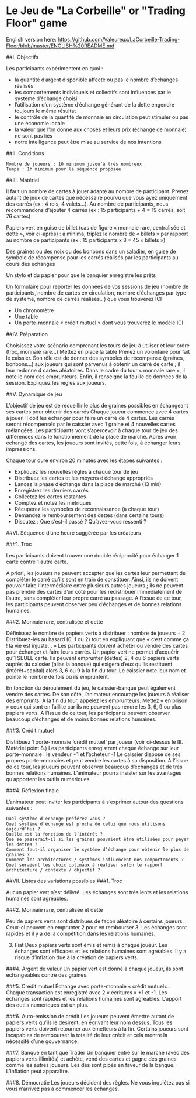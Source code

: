 # Le Jeu de "La Corbeille" or "Trading Floor" game

English version here: 
https://github.com/Valeureux/LaCorbeille-Trading-Floor/blob/master/ENGLISH%20README.md


##I. Objectifs

Les participants expérimentent en quoi  :

- la quantité d’argent disponible affecte ou pas le nombre d’échanges réalisés
- les comportements individuels et collectifs sont influencés par le système d’échange choisi
- l’utilisation d’un système d’échange générant de la dette engendre toujours le même résultat
- le contrôle de la quantité de monnaie en circulation peut stimuler ou pas une économie locale
- la valeur que l’on donne aux choses et leurs prix (échange de monnaie) ne sont pas liés
- notre intelligence peut être mise au service de nos intentions

##II. Conditions

    Nombre de joueurs : 10 minimum jusqu’à très nombreux
    Temps : 1h minimum pour la séquence proposée

##III. Matériel

Il faut un nombre de cartes à jouer adapté au nombre de participant. Prenez autant de jeux de cartes que nécessaire pourvu que vous ayez uniquement des carrés (ex : 4 rois, 4 valets…). Au nombre de participants, nous recommandons d’ajouter 4 carrés (ex : 15 participants + 4 = 19 carrés, soit 76 cartes)

Papiers vert en guise de billet (cas de figure « monnaie rare, centralisée et dette », voir ci-après) : a minima, triplez le nombre de « billets » par rapport au nombre de participants (ex : 15 participants x 3 = 45 « billets »)

Des graines ou des noix ou des bonbons dans un saladier, en guise de symbole de récompense pour les carrés réalisés par les participants au cours des échanges

Un stylo et du papier pour que le banquier enregistre les prêts

Un formulaire pour reporter les données de vos sessions de jeu (nombre de participants, nombre de cartes en circulation, nombre d’échanges par type de système, nombre de carrés réalisés.. ) que vous trouverez ICI
- Un chronomètre
- Une table
 - Un porte-monnaie « crédit mutuel » dont vous trouverez le modèle ICI

##IV. Préparation

Choisissez votre scénario comprenant les tours de jeu à utiliser et leur ordre (troc, monnaie rare…)
Mettez en place la table
Prenez un volontaire pour fait le caissier. Son rôle est de donner des symboles de récompense (graines, bonbons…) aux joueurs qui sont parvenus à obtenir un carré de carte ; il leur redonne 4 cartes aléatoires. Dans le cadre du tour « monnaie rare », il note le nom des emprunteurs. Enfin, il renseigne la feuille de données de la session.
Expliquez les règles aux joueurs.

##V. Dynamique de jeu

L’objectif de jeu est de recueillir le plus de graines possibles en échangeant ses cartes pour obtenir des carrés Chaque joueur commence avec 4 cartes à jouer. Il doit les échanger pour faire un carré de 4 cartes. Les carrés seront récompensés par le caissier avec 1 graine et 4 nouvelles cartes mélangées. Les participants vont s’apercevoir à chaque tour de jeu des différences dans le fonctionnement de la place de marché. Après avoir échangé des cartes, les joueurs sont invités, cette fois, à échanger leurs impressions.

Chaque tour dure environ 20 minutes avec les étapes suivantes :

- Expliquez les nouvelles règles à chaque tour de jeu
- Distribuez les cartes et les moyens d’échange appropriés
- Lancez la phase d’échange dans la place de marché (13 min)
- Enregistrez les derniers carrés
- Collectez les cartes restantes
- Comptez et notez les métriques
- Récupérez les symboles de reconnaissance (à chaque tour)
- Demandez le remboursement des dettes (dans certains tours)
- Discutez : Que s’est-il passé ? Qu’avez-vous ressenti ?

##VI. Séquence d’une heure suggérée par les créateurs

###1. Troc

Les participants doivent trouver une double réciprocité pour échanger 1 carte contre 1 autre carte.

A priori, les joueurs ne peuvent accepter que les cartes leur permettant de compléter le carré qu’ils sont en train de constituer. Ainsi, ils ne doivent pouvoir faire l’intermédiaire entre plusieurs autres joueurs ; ils ne peuvent pas prendre des cartes d’un côté pour les redistribuer immédiatement de l’autre, sans compléter leur propre carré au passage.
A l’issue de ce tour, les participants peuvent observer peu d’échanges et de bonnes relations humaines.


###2. Monnaie rare, centralisée et dette

Définissez le nombre de papiers verts à distribuer : nombre de joueurs ÷ 2
Distribuez-les au hasard (0, 1 ou 2) tout en expliquant que « c’est comme ça ! la vie est injuste… »
Les participants doivent acheter ou vendre des cartes pour échanger et faire leurs carrés. Un papier vert ne permet d’acquérir qu’1 SEULE carte.
Ils peuvent emprunter (dettes) 2, 4 ou 6 papiers verts auprès du caissier (alias la banque) qui exigera d’eux qu’ils restituent (intérêt+capital) alors 3, 6 ou 9 à la fin du tour. Le caissier note leur nom et pointe le nombre de fois où ils empruntent.

En fonction du déroulement du jeu, le caissier-banque peut également vendre des cartes. De son côté, l’animateur encourage les joueurs à réaliser des emprunts.
A la fin du tour, appelez les emprunteurs. Mettez « en prison » ceux qui sont en faillite car ils ne peuvent pas rendre les 3, 6, 9 ou plus papiers verts.
A l’issue de ce tour, les participants peuvent observer beaucoup d’échanges et de moins bonnes relations humaines.


###3. Crédit mutuel

Distribuez 1 porte-monnaie ‘crédit mutuel’ par joueur (voir ci-dessus le III. Matériel point 8.)
Les participants enregistrent chaque échange sur leur porte-monnaie : le vendeur +1 et l’acheteur -1
Le caissier dispose de ses propres porte-monnaies et peut vendre les cartes à sa disposition.
A l’issue de ce tour, les joueurs peuvent observer beaucoup d’échanges et de très bonnes relations humaines. L’animateur pourra insister sur les avantages qu’apportent les outils numériques.

###4. Réflexion finale

L’animateur peut inviter les participants à s’exprimer autour des questions suivantes :

    Quel système d’échange préférez-vous ?
    Quel système d’échange est proche de celui que nous utilisons aujourd’hui ?
    Quelle est la fonction de l’intérêt ?
    Que se passerait-il si les graines pouvaient être utilisées pour payer les dettes ?
    Comment faut-il organiser le système d’échange pour obtenir le plus de graines ?
    Comment les architectures / systèmes influencent nos comportements ?
    Quel seraient les choix optimaux à réaliser selon le rapport architecture / contexte / objectif ?

##VII. Listes des variations possibles
###1. Troc

Aucun papier vert n’est délivré.
Les échanges sont très lents et les relations humaines sont agréables.

###2. Monnaie rare, centralisée et dette

Peu de papiers verts sont distribués de façon aléatoire à certains joueurs. Ceux-ci peuvent en emprunter 2 pour en rembourser 3.
Les échanges sont rapides et il y a de la compétition dans les relations humaines.

3. Fiat
Deux papiers verts sont émis et remis à chaque joueur. Les échanges sont efficaces et les relations humaines sont agréables. Il y a risque d’inflation due à la création de papiers verts.

###4. Argent de valeur
Un papier vert est donné à chaque joueur, ils sont échangeables contre des graines.


###5. Crédit mutuel
Échange avec porte-monnaie « crédit mutuel« . Chaque transaction est enregistré avec 2 « écritures » +1 et -1.
Les échanges sont rapides et les relations humaines sont agréables. L’apport des outils numériques est un plus.

###6. Auto-émission de crédit
Les joueurs peuvent émettre autant de papiers verts qu’ils le désirent, en écrivant leur nom dessus. Tous les papiers verts doivent retourner aux émetteurs à la fin.
Certains joueurs sont incapables de rembourser la totalité de leur crédit et cela montre la nécessité d’une gouvernance.

###7. Banque en tant que Trader
Un banquier entre sur le marché (avec des papiers verts illimités) et achète, vend des cartes et gagne des graines comme les autres joueurs.
Les dés sont pipés en faveur de la banque. L’inflation peut apparaître.

###8.  Démocratie
Les joueurs décident des règles.
Ne vous inquiétez pas si vous n’arrivez pas à commencer les échanges.
